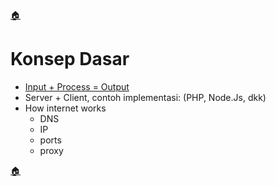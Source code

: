 [🏠](../README.md)

# Konsep Dasar

- [Input + Process = Output](input-process-output/README.md)
- Server + Client, contoh implementasi: (PHP, Node.Js, dkk)
- How internet works
    - DNS
    - IP
    - ports
    - proxy 

[🏠](../README.md)

